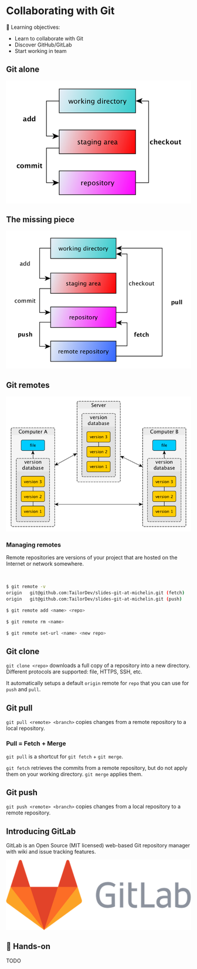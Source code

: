 # Collaborating with Git

📌 Learning objectives:

- Learn to collaborate with Git
- Discover GitHub/GitLab
- Start working in team


## Git alone

![](images/git-alone.png)


## The missing piece

![](images/git-with-server.png)


## Git remotes

![](images/decentralized.png)


### Managing remotes

Remote repositories are versions of your project that are hosted on the Internet
or network somewhere.

<br>

``` bash
$ git remote -v
origin   git@github.com:TailorDev/slides-git-at-michelin.git (fetch)
origin   git@github.com:TailorDev/slides-git-at-michelin.git (push)
```

``` bash
$ git remote add <name> <repo>
```

``` bash
$ git remote rm <name>
```

``` bash
$ git remote set-url <name> <new repo>
```


## Git clone

`git clone <repo>` downloads a full copy of a repository into a new directory.
Different protocols are supported: file, HTTPS, SSH, etc.

It automatically setups a default `origin` remote for `repo` that you can use
for `push` and `pull`.


## Git pull

`git pull <remote> <branch>` copies changes from a remote repository to a local
repository.


### Pull = Fetch + Merge

`git pull` is a shortcut for `git fetch` + `git merge`.

`git fetch` retrieves the commits from a remote repository, but do not apply
them on your working directory. `git merge` applies them.


## Git push

`git push <remote> <branch>` copies changes from a local repository to a remote
repository.


## Introducing GitLab

GitLab is an Open Source (MIT licensed) web-based Git repository manager with
wiki and issue tracking features.

![](images/gitlab-logo.png)


<!-- .slide: class="hands-on" -->
## 🚀 Hands-on

TODO

